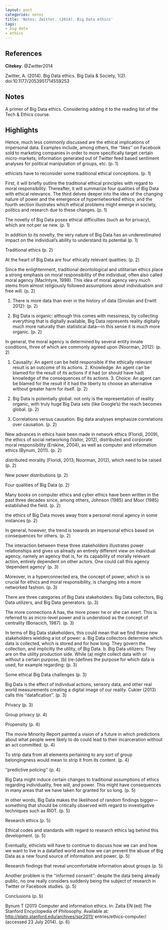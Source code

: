 ```yaml
---
layout: post
categories: notes
title: 'Notes: Zwitter. (2014). Big Data ethics'
tags:
- big data
- ethics
---
```


## References

**Citekey**: @Zwitter2014

Zwitter, A. (2014). Big Data ethics. Big Data & Society, 1(2). doi:10.1177/2053951714559253

## Notes

A primer of Big Data ethics. Considering adding it to the reading list of the Tech & Ethics course.

## Highlights


Hence, much less commonly discussed are the ethical implications of impersonal data. Examples include, among others, the ‘‘likes’’ on Facebook sold to marketing companies in order to more specifically target certain micro-markets; information generated out of Twitter feed based sentiment analyses for political manipulation of groups, etc. (p. 1)

ethicists have to reconsider some traditional ethical conceptions. (p. 1)

First, it will briefly outline the traditional ethical principles with regard to moral responsibility. Thereafter, it will summarize four qualities of Big Data with ethical relevance. The third delves deeper into the idea of the changing nature of power and the emergence of hypernetworked ethics; and the fourth section illustrates which ethical problems might emerge in society, politics and research due to these changes. (p. 1)

The novelty of Big Data poses ethical difficulties (such as for privacy), which are not per se new. (p. 1)

In addition to its novelty, the very nature of Big Data has an underestimated impact on the individual’s ability to understand its potential (p. 1)

Traditional ethics (p. 2)

At the heart of Big Data are four ethically relevant qualities: (p. 2)

Since the enlightenment, traditional deontological and utilitarian ethics place a strong emphasis on moral responsibility of the individual, often also called moral agency (MacIntyre, 1998). This idea of moral agency very much stems from almost religiously followed assumptions about individualism and free will. (p. 2)

1. There is more data than ever in the history of data (Smolan and Erwitt 2012): (p. 2)

2. Big Data is organic: although this comes with messiness, by collecting everything that is digitally available, Big Data represents reality digitally much more naturally than statistical data—in this sense it is much more organic. (p. 2)

In general, the moral agency is determined by several entity innate conditions, three of which are commonly agreed upon (Noorman, 2012): (p. 2)

1. Causality: An agent can be held responsible if the ethically relevant result is an outcome of its actions. 2. Knowledge: An agent can be blamed for the result of its actions if it had (or should have had) knowledge of the consequences of its actions. 3. Choice: An agent can be blamed for the result if it had the liberty to choose an alternative without greater harm for itself. (p. 2)

3. Big Data is potentially global: not only is the representation of reality organic, with truly huge Big Data sets (like Google’s) the reach becomes global. (p. 2)

4. Correlations versus causation: Big data analyses emphasize correlations over causation. (p. 2)

New advances in ethics have been made in network ethics (Floridi, 2009), the ethics of social networking (Vallor, 2012), distributed and corporate moral responsibility (Erskine, 2004), as well as computer and information ethics (Bynum, 2011). (p. 2)

distributed morality (Floridi, 2013; Noorman, 2012), which need to be raised (p. 2)

New power distributions (p. 2)

Four qualities of Big Data (p. 2)

Many books on computer ethics and cyber ethics have been written in the past three decades since, among others, Johnson (1985) and Moor (1985) established the field. (p. 2)

the ethics of Big Data moves away from a personal moral agency in some instances (p. 2)

In general, however, the trend is towards an impersonal ethics based on consequences for others. (p. 2)

The interaction between these three stakeholders illustrates power relationships and gives us already an entirely different view on individual agency, namely an agency that is, for its capability of morally relevant action, entirely dependent on other actors. One could call this agency ‘dependent agency’ (p. 3)

Moreover, in a hyperconnected era, the concept of power, which is so crucial for ethics and moral responsibility, is changing into a more networked fashion. (p. 3)

There are three categories of Big Data stakeholders: Big Data collectors, Big Data utilizers, and Big Data generators. (p. 3)

The more connections A has, the more power he or she can exert. This is referred to as micro-level power and is understood as the concept of centrality (Bonacich, 1987). (p. 3)

In terms of Big Data stakeholders, this could mean that we find these new stakeholders wielding a lot of power: a. Big Data collectors determine which data is collected, which is stored and for how long. They govern the collection, and implicitly the utility, of Big Data. b. Big Data utilizers: They are on the utility production side. While (a) might collect data with or without a certain purpose, (b) (re-)defines the purpose for which data is used, for example regarding: (p. 3)

Some ethical Big Data challenges (p. 3)

Big Data is the effect of individual actions, sensory data, and other real world measurements creating a digital image of our reality. Cukier (2013) calls this ‘‘datafication’’. (p. 3)

Privacy (p. 3)

Group privacy (p. 4)

Propensity (p. 4)

The movie Minority Report painted a vision of a future in which predictions about what people were likely to do could lead to their incarceration without an act committed. (p. 4)

To strip data from all elements pertaining to any sort of group belongingness would mean to strip it from its content. (p. 4)

‘‘predictive policing’’ (p. 4)

Big Data might induce certain changes to traditional assumptions of ethics regarding individuality, free will, and power. This might have consequences in many areas that we have taken for granted for so long. (p. 5)

In other words, Big Data makes the likelihood of random findings bigger—something that should be critically observed with regard to investigative techniques such as RIOT. (p. 5)

Research ethics (p. 5)

Ethical codes and standards with regard to research ethics lag behind this development. (p. 5)

Eventually, ethicists will have to continue to discuss how we can and how we want to live in a datafied world and how we can prevent the abuse of Big Data as a new found source of information and power. (p. 5)

Research findings that reveal uncomfortable information about groups (p. 5)

Another problem is the ‘‘informed consent’’: despite the data being already public, no one really considers suddenly being the subject of research in Twitter or Facebook studies. (p. 5)

Conclusions (p. 5)

Bynum T (2011) Computer and information ethics. In: Zalta EN (ed) The Stanford Encyclopedia of Philosophy. Available at: http://plato.stanford.edu/archives/spr2011/ entries/ethics-computer/ (accessed 23 July 2014). (p. 6)
